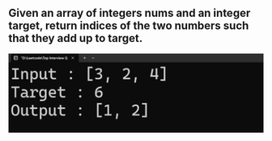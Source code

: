 ## Given an array of integers nums and an integer target, return indices of the two numbers such that they add up to target.
![DSA](DSA/twosum.png)
